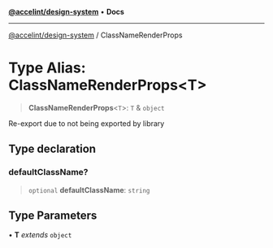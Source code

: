 [**@accelint/design-system**](../README.md) • **Docs**

***

[@accelint/design-system](../README.md) / ClassNameRenderProps

# Type Alias: ClassNameRenderProps\<T\>

> **ClassNameRenderProps**\<`T`\>: `T` & `object`

Re-export due to not being exported by library

## Type declaration

### defaultClassName?

> `optional` **defaultClassName**: `string`

## Type Parameters

• **T** *extends* `object`
